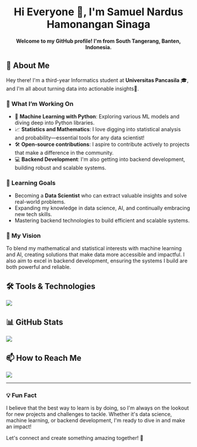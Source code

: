 <h1 align="center">Hi Everyone 👋, I'm Samuel Nardus Hamonangan Sinaga</h1>
<h4 align="center">Welcome to my GitHub profile! I'm from South Tangerang, Banten, Indonesia.</h4>

## 🌟 About Me

Hey there! I'm a third-year Informatics student at **Universitas Pancasila** 🎓, and I'm all about turning data into actionable insights🚀.

### 🔭 What I’m Working On
- 📘 **Machine Learning with Python**: Exploring various ML models and diving deep into Python libraries.
- 📈 **Statistics and Mathematics**: I love digging into statistical analysis and probability—essential tools for any data scientist!
- 🛠️ **Open-source contributions**: I aspire to contribute actively to projects that make a difference in the community.
- 💻 **Backend Development**: I'm also getting into backend development, building robust and scalable systems.

### 🌱 Learning Goals
- Becoming a **Data Scientist** who can extract valuable insights and solve real-world problems.
- Expanding my knowledge in data science, AI, and continually embracing new tech skills.
- Mastering backend technologies to build efficient and scalable systems.

### 🎯 My Vision
To blend my mathematical and statistical interests with machine learning and AI, creating solutions that make data more accessible and impactful. I also aim to excel in backend development, ensuring the systems I build are both powerful and reliable.

## 🛠️ Tools & Technologies

![](https://skillicons.dev/icons?i=python,mysql,vscode,php,js,html,css,bootstrap,java,figma,anaconda,git,nodejs,express,mongodb,&perline=19)

## 📊 GitHub Stats
<p align="left">
  <img src="https://github-readme-stats.vercel.app/api/top-langs/?username=itsam77&theme=dark&hide_border=false&include_all_commits=false&count_private=false&layout=compact" />
</p>

## 📫 How to Reach Me
<a target="_blank" href="https://www.linkedin.com/in/samuel-nardus-hamonangan-sinaga-25868928b/"><img src="https://img.shields.io/badge/-LinkedIn-0077B5?style=for-the-badge&logo=Linkedin&logoColor=white"></img></a>
<br>
</p>

---

### 💡 Fun Fact
I believe that the best way to learn is by doing, so I'm always on the lookout for new projects and challenges to tackle. Whether it's data science, machine learning, or backend development, I'm ready to dive in and make an impact!

Let's connect and create something amazing together! 🚀
